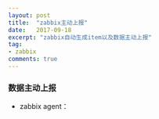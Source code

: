 ```yaml
---
layout: post
title:  "zabbix主动上报"
date:   2017-09-18
excerpt: "zabbix自动生成item以及数据主动上报"
tag:
- zabbix
comments: true
---
```


### 数据主动上报
* zabbix agent：